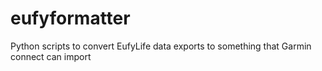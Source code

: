 # eufyformatter
Python scripts to convert EufyLife data exports to something that Garmin connect can import
